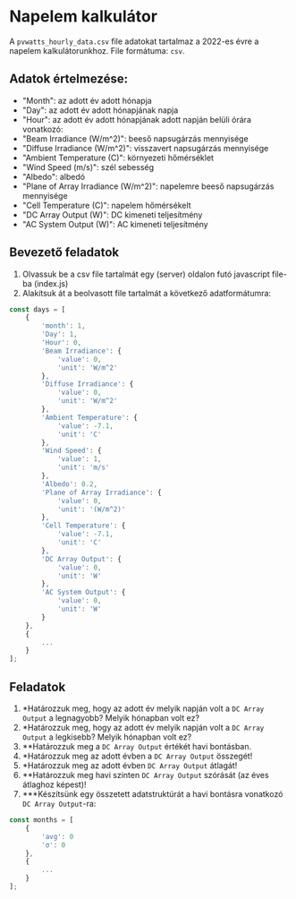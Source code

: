# Napelem kalkulátor
A `pvwatts_hourly_data.csv` file adatokat tartalmaz a 2022-es évre a napelem kalkulátorunkhoz. File formátuma: `csv`.<br>
## Adatok értelmezése:
- "Month": az adott év adott hónapja
- "Day": az adott év adott hónapjának napja
- "Hour": az adott év adott hónapjának adott napján belüli órára vonatkozó:
- "Beam Irradiance (W/m^2)": beeső napsugárzás mennyisége
- "Diffuse Irradiance (W/m^2)": visszavert napsugárzás mennyisége
- "Ambient Temperature (C)": környezeti hőmérséklet
- "Wind Speed (m/s)": szél sebesség
- "Albedo": albedó
- "Plane of Array Irradiance (W/m^2)": napelemre beeső napsugárzás mennyisége 
- "Cell Temperature (C)": napelem hőmérsékelt
- "DC Array Output (W)": DC kimeneti teljesítmény
- "AC System Output (W)": AC kimeneti teljesítmény

## Bevezető feladatok
1. Olvassuk be a csv file tartalmát egy (server) oldalon futó javascript file-ba (index.js)
2. Alakítsuk át a beolvasott file tartalmát a következő adatformátumra:
```javascript
const days = [
    {
        'month': 1,
        'Day': 1,
        'Hour': 0,
        'Beam Irradiance': {
            'value': 0,
            'unit': 'W/m^2'
        },
        'Diffuse Irradiance': {
            'value': 0,
            'unit': 'W/m^2'
        },
        'Ambient Temperature': {
            'value': -7.1,
            'unit': 'C'
        },
        'Wind Speed': {
            'value': 1,
            'unit': 'm/s'
        },
        'Albedo': 0.2,
        'Plane of Array Irradiance': {
            'value': 0,
            'unit': '(W/m^2)'
        },
        'Cell Temperature': {
            'value': -7.1,
            'unit': 'C'
        },
        'DC Array Output': {
            'value': 0,
            'unit': 'W'
        },
        'AC System Output': {
            'value': 0,
            'unit': 'W'
        }
    },
    {
        ...
    }
];
```
## Feladatok
1. *Határozzuk meg, hogy az adott év melyik napján volt a `DC Array Output` a legnagyobb? Melyik hónapban volt ez?
2. *Határozzuk meg, hogy az adott év melyik napján volt  a `DC Array Output` a legkisebb? Melyik hónapban volt ez?
3. **Határozzuk meg a `DC Array Output` értékét havi bontásban.
4. *Határozzuk meg az adott évben  a `DC Array Output` összegét!
5. *Határozzuk meg az adott évben `DC Array Output` átlagát!
6. **Határozzuk meg havi szinten `DC Array Output` szórását (az éves átlaghoz képest)!
7. ***Készítsünk egy összetett adatstruktúrát a havi bontásra vonatkozó `DC Array Output`-ra:
```javascript
const months = [
    {
        'avg': 0
        'σ': 0
    },
    {
        ...
    }
];
```